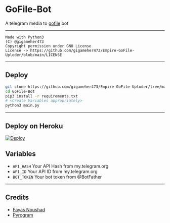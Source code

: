 # GoFile-Bot

A telegram media to [gofile](https://gofile.io) bot

---

```
Made with Python3
(C) @gigameher473
Copyright permission under GNU License
License -> https://github.com/gigameher473/Empire-GoFile-Uploder/blob/main/LICENSE
```

---

## Deploy

```sh
git clone https://github.com/gigameher473/Empire-GoFile-Uploder/tree/main
cd GoFile-Bot
pip3 install -r requirements.txt
# <Create Variables appropriately>
python3 main.py
```

---

## Deploy on Heroku

[![Deploy](https://www.herokucdn.com/deploy/button.svg)](https://heroku.com/deploy?template=https://github.com/Sanuw45/Empire-GoFile-Uploder)

## Variables

- `API_HASH` Your API Hash from my.telegram.org
- `API_ID` Your API ID from my.telegram.org
- `BOT_TOKEN` Your bot token from @BotFather

---

## Credits

- [Fayas Noushad](https://github.com/gigameher473)
- [Pyrogram](https://github.com/pyrogram/pyrogram)
